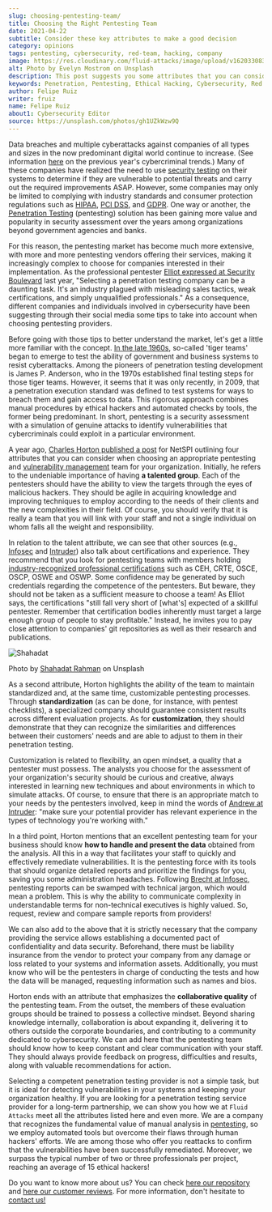 ```yaml
---
slug: choosing-pentesting-team/
title: Choosing the Right Pentesting Team
date: 2021-04-22
subtitle: Consider these key attributes to make a good decision
category: opinions
tags: pentesting, cybersecurity, red-team, hacking, company
image: https://res.cloudinary.com/fluid-attacks/image/upload/v1620330832/blog/choosing-pentesting-team/cover_l8t8zq.webp
alt: Photo by Evelyn Mostrom on Unsplash
description: This post suggests you some attributes that you can consider when intending to choose a penetration testing service provider to evaluate your systems.
keywords: Penetration, Pentesting, Ethical Hacking, Cybersecurity, Red Team, Hacking, Company, Business
author: Felipe Ruiz
writer: fruiz
name: Felipe Ruiz
about1: Cybersecurity Editor
source: https://unsplash.com/photos/gh1UZkWzw9Q
---
```


Data breaches and multiple cyberattacks against companies
of all types and sizes
in the now predominant digital world
continue to increase.
(See information [here](../cybersecurity-2020-21-i/)
on the previous year's cybercriminal trends.)
Many of these companies have realized the need
to use [security testing](../../solutions/security-testing/)
on their systems
to determine if they are vulnerable to potential threats
and carry out the required improvements ASAP.
However,
some companies may only be limited
to complying with industry standards
and consumer protection regulations
such as [HIPAA](../../compliance/hipaa/),
[PCI DSS](../../compliance/pci/),
and [GDPR](../../compliance/gdpr/).
One way or another,
the [Penetration Testing](../../solutions/penetration-testing/)
(pentesting) solution has been gaining more value and popularity
in security assessment over the years
among organizations beyond government agencies and banks.

For this reason,
the pentesting market has become much more extensive,
with more and more pentesting vendors offering their services,
making it increasingly complex
to choose for companies interested in their implementation.
As the professional pentester [Elliot expressed at Security Boulevard](https://securityboulevard.com/2020/06/5-tips-for-selecting-a-penetration-testing-company-in-2020/)
last year,
"Selecting a penetration testing company can be a daunting task.
It's an industry plagued with misleading sales tactics,
weak certifications,
and simply unqualified professionals."
As a consequence,
different companies and individuals
involved in cybersecurity
have been suggesting through their social media
some tips to take into account
when choosing pentesting providers.

Before going with those tips
to better understand the market,
let's get a little more familiar with the concept.
[In the late 1960s](https://resources.infosecinstitute.com/topic/the-history-of-penetration-testing/#gref),
so-called 'tiger teams' began to emerge
to test the ability of government and business systems
to resist cyberattacks.
Among the pioneers of penetration testing development is James P. Anderson,
who in the 1970s established final testing steps
for those tiger teams.
However,
it seems that it was only recently,
in 2009,
that a penetration execution standard was defined
to test systems for ways to breach them
and gain access to data.
This rigorous approach combines manual procedures by ethical hackers
and automated checks by tools,
the former being predominant.
In short,
pentesting is a security assessment
with a simulation of genuine attacks
to identify vulnerabilities
that cybercriminals could exploit
in a particular environment.

A year ago,
[Charles Horton published a post](https://www.netspi.com/blog/executive/penetration-testing/the-penetration-testing-paradox-criteria-for-evaluating-providers/)
for NetSPI
outlining four attributes
that you can consider when choosing an appropriate pentesting
and [vulnerability management](../../solutions/vulnerability-management/) team
for your organization.
Initially,
he refers to the undeniable importance of having **a talented group**.
Each of the pentesters should have the ability
to view the targets through the eyes of malicious hackers.
They should be agile in acquiring knowledge
and improving techniques
to employ according to the needs of their clients
and the new complexities in their field.
Of course,
you should verify that it is really a team
that you will link with your staff
and not a single individual
on whom falls all the weight and responsibility.

In relation to the talent attribute,
we can see that other sources
(e.g., [Infosec](https://resources.infosecinstitute.com/topic/top-10-things-look-avoid-choosing-pen-testing-vendor/)
and [Intruder](https://medium.com/intruder-io/how-to-choose-a-pentesting-company-5eddc82982d1))
also talk about certifications and experience.
They recommend that you look for pentesting teams
with members holding [industry-recognized professional certifications](../../certifications/)
such as CEH, CRTE, OSCE, OSCP, OSWE and OSWP.
Some confidence may be generated by such credentials
regarding the competence of the pentesters.
But beware,
they should not be taken as a sufficient measure
to choose a team\!
As Elliot says,
the certifications "still fall very short of \[what's\] expected
of a skillful pentester.
Remember that certification bodies
inherently must target a large enough group of people
to stay profitable."
Instead,
he invites you to pay close attention to companies' git repositories
as well as their research and publications.

<div class="imgblock">

![Shahadat](https://res.cloudinary.com/fluid-attacks/image/upload/v1620330832/blog/choosing-pentesting-team/shahadat_n8hzjg.webp)

<div class="title">

Photo by [Shahadat Rahman](https://unsplash.com/photos/VoGzDzqjcW0)
on Unsplash

</div>

</div>

As a second attribute,
Horton highlights the ability of the team
to maintain standardized and,
at the same time,
customizable pentesting processes.
Through **standardization**
(as can be done,
for instance,
with pentest checklists),
a specialized company should guarantee consistent results
across different evaluation projects.
As for **customization**,
they should demonstrate that
they can recognize the similarities and differences
between their customers' needs
and are able to adjust to them
in their penetration testing.

Customization is related to flexibility,
an open mindset,
a quality that a pentester must possess.
The analysts you choose
for the assessment of your organization's security
should be curious and creative,
always interested in learning new techniques
and about environments in which to simulate attacks.
Of course,
to ensure that there is an appropriate match to your needs
by the pentesters involved,
keep in mind the words of [Andrew at Intruder](https://medium.com/intruder-io/how-to-choose-a-pentesting-company-5eddc82982d1):
"make sure your potential provider has relevant experience
in the types of technology you're working with."

In a third point,
Horton mentions that
an excellent pentesting team for your business
should know **how to handle and present the data**
obtained from the analysis.
All this in a way that facilitates your staff
to quickly and effectively remediate vulnerabilities.
It is the pentesting force with its tools
that should organize detailed reports
and prioritize the findings for you,
saving you some administration headaches.
Following [Brecht at Infosec](https://resources.infosecinstitute.com/topic/top-10-things-look-avoid-choosing-pen-testing-vendor/),
pentesting reports can be swamped with technical jargon,
which would mean a problem.
This is why the ability to communicate complexity
in understandable terms for non-technical executives
is highly valued.
So,
request, review and compare sample reports from providers\!

We can also add to the above that
it is strictly necessary that
the company providing the service allows establishing a documented pact
of confidentiality and data security.
Beforehand,
there must be liability insurance from the vendor
to protect your company from any damage or loss
related to your systems and information assets.
Additionally,
you must know who will be the pentesters
in charge of conducting the tests
and how the data will be managed,
requesting information such as names and bios.

Horton ends with an attribute
that emphasizes the **collaborative quality** of the pentesting team.
From the outset,
the members of these evaluation groups should be trained
to possess a collective mindset.
Beyond sharing knowledge internally,
collaboration is about expanding it,
delivering it to others outside the corporate boundaries,
and contributing to a community dedicated to cybersecurity.
We can add here that
the pentesting team should know
how to keep constant and clear communication with your staff.
They should always provide feedback on progress,
difficulties and results,
along with valuable recommendations for action.

Selecting a competent penetration testing provider is not a simple task,
but it is ideal for detecting vulnerabilities in your systems and
keeping your organization healthy.
If you are looking for a penetration testing service provider
for a long-term partnership,
we can show you how
we at `Fluid Attacks` meet all the attributes listed here
and even more.
We are a company
that recognizes the fundamental value of manual analysis in [pentesting](../../solutions/penetration-testing/),
so we employ automated tools
but overcome their flaws through human hackers' efforts.
We are among those who offer you reattacks
to confirm that the vulnerabilities have been successfully remediated.
Moreover,
we surpass the typical number of two or three professionals per project,
reaching an average of 15 ethical hackers\!

Do you want to know more about us?
You can check [here our repository](https://gitlab.com/fluidattacks/universe)
and [here our customer reviews](https://clutch.co/profile/fluid-attacks).
For more information,
don't hesitate to [contact us\!](../../contact-us/)
